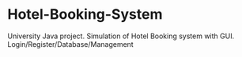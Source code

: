 # Hotel-Booking-System
University Java project. Simulation of Hotel Booking system with GUI. Login/Register/Database/Management 
